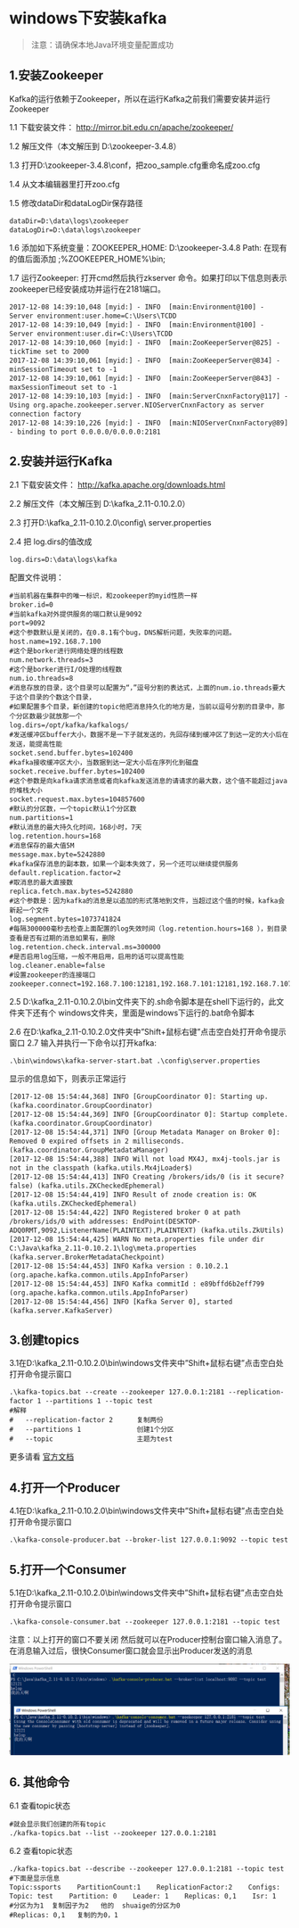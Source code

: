 
# windows下安装kafka
> 注意：请确保本地Java环境变量配置成功

## 1.安装Zookeeper 
Kafka的运行依赖于Zookeeper，所以在运行Kafka之前我们需要安装并运行Zookeeper 

1.1 下载安装文件： http://mirror.bit.edu.cn/apache/zookeeper/ 

1.2 解压文件（本文解压到 D:\zookeeper-3.4.8） 

1.3 打开D:\zookeeper-3.4.8\conf，把zoo_sample.cfg重命名成zoo.cfg 

1.4 从文本编辑器里打开zoo.cfg 

1.5 修改dataDir和dataLogDir保存路径 

	dataDir=D:\data\logs\zookeeper 
	dataLogDir=D:\data\logs\zookeeper 

1.6 添加如下系统变量：ZOOKEEPER_HOME: D:\zookeeper-3.4.8 
Path: 在现有的值后面添加 ;%ZOOKEEPER_HOME%\bin; 

1.7 运行Zookeeper: 打开cmd然后执行zkserver 命令。如果打印以下信息则表示zookeeper已经安装成功并运行在2181端口。 
	
	2017-12-08 14:39:10,048 [myid:] - INFO  [main:Environment@100] - Server environment:user.home=C:\Users\TCDD
	2017-12-08 14:39:10,049 [myid:] - INFO  [main:Environment@100] - Server environment:user.dir=C:\Users\TCDD
	2017-12-08 14:39:10,060 [myid:] - INFO  [main:ZooKeeperServer@825] - tickTime set to 2000
	2017-12-08 14:39:10,061 [myid:] - INFO  [main:ZooKeeperServer@834] - minSessionTimeout set to -1
	2017-12-08 14:39:10,061 [myid:] - INFO  [main:ZooKeeperServer@843] - maxSessionTimeout set to -1
	2017-12-08 14:39:10,103 [myid:] - INFO  [main:ServerCnxnFactory@117] - Using org.apache.zookeeper.server.NIOServerCnxnFactory as server connection factory
	2017-12-08 14:39:10,226 [myid:] - INFO  [main:NIOServerCnxnFactory@89] - binding to port 0.0.0.0/0.0.0.0:2181


## 2.安装并运行Kafka 

2.1 下载安装文件： http://kafka.apache.org/downloads.html 

2.2 解压文件（本文解压到 D:\kafka_2.11-0.10.2.0） 

2.3 打开D:\kafka_2.11-0.10.2.0\config\ server.properties 

2.4 把 log.dirs的值改成 
	
	log.dirs=D:\data\logs\kafka 

配置文件说明：

	#当前机器在集群中的唯一标识，和zookeeper的myid性质一样
	broker.id=0 
	#当前kafka对外提供服务的端口默认是9092
	port=9092
	#这个参数默认是关闭的，在0.8.1有个bug，DNS解析问题，失败率的问题。
	host.name=192.168.7.100
	#这个是borker进行网络处理的线程数
	num.network.threads=3
	#这个是borker进行I/O处理的线程数
	num.io.threads=8
	#消息存放的目录，这个目录可以配置为“，”逗号分割的表达式，上面的num.io.threads要大于这个目录的个数这个目录，
	#如果配置多个目录，新创建的topic他把消息持久化的地方是，当前以逗号分割的目录中，那个分区数最少就放那一个
	log.dirs=/opt/kafka/kafkalogs/
	#发送缓冲区buffer大小，数据不是一下子就发送的，先回存储到缓冲区了到达一定的大小后在发送，能提高性能
	socket.send.buffer.bytes=102400
	#kafka接收缓冲区大小，当数据到达一定大小后在序列化到磁盘
	socket.receive.buffer.bytes=102400
	#这个参数是向kafka请求消息或者向kafka发送消息的请请求的最大数，这个值不能超过java的堆栈大小
	socket.request.max.bytes=104857600
	#默认的分区数，一个topic默认1个分区数
	num.partitions=1
	#默认消息的最大持久化时间，168小时，7天
	log.retention.hours=168
	#消息保存的最大值5M
	message.max.byte=5242880
	#kafka保存消息的副本数，如果一个副本失效了，另一个还可以继续提供服务
	default.replication.factor=2
	#取消息的最大直接数
	replica.fetch.max.bytes=5242880
	#这个参数是：因为kafka的消息是以追加的形式落地到文件，当超过这个值的时候，kafka会新起一个文件
	log.segment.bytes=1073741824
	#每隔300000毫秒去检查上面配置的log失效时间（log.retention.hours=168 ），到目录查看是否有过期的消息如果有，删除
	log.retention.check.interval.ms=300000
	#是否启用log压缩，一般不用启用，启用的话可以提高性能
	log.cleaner.enable=false
	#设置zookeeper的连接端口
	zookeeper.connect=192.168.7.100:12181,192.168.7.101:12181,192.168.7.107:1218 
	

2.5 D:\kafka_2.11-0.10.2.0\bin文件夹下的.sh命令脚本是在shell下运行的，此文件夹下还有个 windows文件夹，里面是windows下运行的.bat命令脚本 

2.6 在D:\kafka_2.11-0.10.2.0文件夹中”Shift+鼠标右键”点击空白处打开命令提示窗口 
2.7 输入并执行一下命令以打开kafka:

	.\bin\windows\kafka-server-start.bat .\config\server.properties

显示的信息如下，则表示正常运行 
	
	[2017-12-08 15:54:44,368] INFO [GroupCoordinator 0]: Starting up. (kafka.coordinator.GroupCoordinator)
	[2017-12-08 15:54:44,369] INFO [GroupCoordinator 0]: Startup complete. (kafka.coordinator.GroupCoordinator)
	[2017-12-08 15:54:44,371] INFO [Group Metadata Manager on Broker 0]: Removed 0 expired offsets in 2 milliseconds. (kafka.coordinator.GroupMetadataManager)
	[2017-12-08 15:54:44,388] INFO Will not load MX4J, mx4j-tools.jar is not in the classpath (kafka.utils.Mx4jLoader$)
	[2017-12-08 15:54:44,413] INFO Creating /brokers/ids/0 (is it secure? false) (kafka.utils.ZKCheckedEphemeral)
	[2017-12-08 15:54:44,419] INFO Result of znode creation is: OK (kafka.utils.ZKCheckedEphemeral)
	[2017-12-08 15:54:44,422] INFO Registered broker 0 at path /brokers/ids/0 with addresses: EndPoint(DESKTOP-ADQ0RMT,9092,ListenerName(PLAINTEXT),PLAINTEXT) (kafka.utils.ZkUtils)
	[2017-12-08 15:54:44,425] WARN No meta.properties file under dir C:\Java\kafka_2.11-0.10.2.1\log\meta.properties (kafka.server.BrokerMetadataCheckpoint)
	[2017-12-08 15:54:44,453] INFO Kafka version : 0.10.2.1 (org.apache.kafka.common.utils.AppInfoParser)
	[2017-12-08 15:54:44,453] INFO Kafka commitId : e89bffd6b2eff799 (org.apache.kafka.common.utils.AppInfoParser)
	[2017-12-08 15:54:44,456] INFO [Kafka Server 0], started (kafka.server.KafkaServer)


## 3.创建topics 
3.1在D:\kafka_2.11-0.10.2.0\bin\windows文件夹中”Shift+鼠标右键”点击空白处打开命令提示窗口

	.\kafka-topics.bat --create --zookeeper 127.0.0.1:2181 --replication-factor 1 --partitions 1 --topic test
	#解释
	#	--replication-factor 2		复制两份
	#	--partitions 1 				创建1个分区
	#	--topic 					主题为test

更多请看 [官方文档](http://kafka.apache.org/documentation.html)

## 4.打开一个Producer 
4.1在D:\kafka_2.11-0.10.2.0\bin\windows文件夹中”Shift+鼠标右键”点击空白处打开命令提示窗口

	.\kafka-console-producer.bat --broker-list 127.0.0.1:9092 --topic test

## 5.打开一个Consumer 
5.1在D:\kafka_2.11-0.10.2.0\bin\windows文件夹中”Shift+鼠标右键”点击空白处打开命令提示窗口

	.\kafka-console-consumer.bat --zookeeper 127.0.0.1:2181 --topic test


注意：以上打开的窗口不要关闭 
然后就可以在Producer控制台窗口输入消息了。在消息输入过后，很快Consumer窗口就会显示出Producer发送的消息 

![](./pic/windows_install_kafka.png)

## 6. 其他命令

6.1 查看topic状态
	
	#就会显示我们创建的所有topic
	./kafka-topics.bat --list --zookeeper 127.0.0.1:2181

6.2 查看topic状态

	./kafka-topics.bat --describe --zookeeper 127.0.0.1:2181 --topic test
	#下面是显示信息
	Topic:ssports    PartitionCount:1    ReplicationFactor:2    Configs:
    Topic: test    Partition: 0    Leader: 1    Replicas: 0,1    Isr: 1
	#分区为为1  复制因子为2   他的  shuaige的分区为0 
	#Replicas: 0,1   复制的为0，1